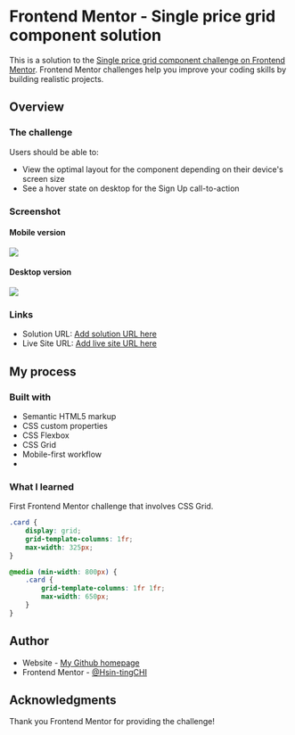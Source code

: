 # Frontend Mentor - Single price grid component solution

This is a solution to the [Single price grid component challenge on Frontend Mentor](https://www.frontendmentor.io/challenges/single-price-grid-component-5ce41129d0ff452fec5abbbc). Frontend Mentor challenges help you improve your coding skills by building realistic projects. 

## Overview

### The challenge

Users should be able to:

- View the optimal layout for the component depending on their device's screen size
- See a hover state on desktop for the Sign Up call-to-action

### Screenshot
#### Mobile version
<img src="/screenshot_1.jpg"/>

#### Desktop version
<img src="/screenshot_2.jpg"/>

### Links

- Solution URL: [Add solution URL here](https://your-solution-url.com)
- Live Site URL: [Add live site URL here](https://your-live-site-url.com)

## My process

### Built with

- Semantic HTML5 markup
- CSS custom properties
- CSS Flexbox
- CSS Grid
- Mobile-first workflow
- 
### What I learned
First Frontend Mentor challenge that involves CSS Grid.

```css
.card {
    display: grid;
    grid-template-columns: 1fr;
    max-width: 325px;
}

@media (min-width: 800px) {
    .card {
        grid-template-columns: 1fr 1fr;
        max-width: 650px;
    }
}
```

## Author

- Website - [My Github homepage](https://github.com/KellyCHI22)
- Frontend Mentor - [@Hsin-tingCHI](https://www.frontendmentor.io/profile/Hsin-tingCHI)

## Acknowledgments

Thank you Frontend Mentor for providing the challenge!